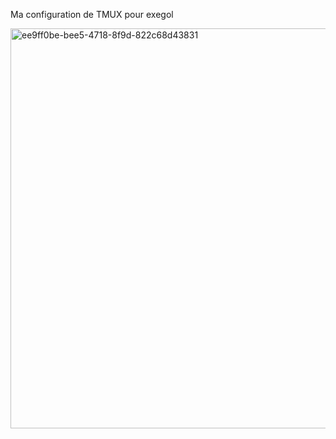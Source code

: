 Ma configuration de TMUX pour exegol

<img width="1280" height="640" alt="ee9ff0be-bee5-4718-8f9d-822c68d43831" src="https://github.com/user-attachments/assets/a6eba1ee-754f-4bd2-bcc1-31c4e70143a4" />
